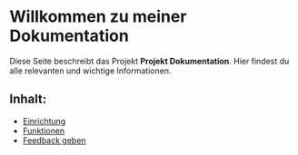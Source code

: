 # Willkommen zu meiner Dokumentation

Diese Seite beschreibt das Projekt **Projekt Dokumentation**. Hier findest du alle relevanten und wichtige Informationen.

## Inhalt:
- [Einrichtung](docs/setup.md)
- [Funktionen](docs/features.md)
- [Feedback geben](https://github.com/devin-create/projekt-dokumentation/issues)
